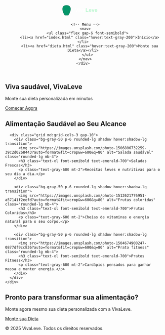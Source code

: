 <!DOCTYPE html>
<html lang="pt-BR">
<head>
  <meta charset="UTF-8">
  <meta name="viewport" content="width=device-width, initial-scale=1.0">
  <title>VivaLeve - Saúde e Bem-estar</title>
  <script src="https://cdn.tailwindcss.com"></script>
</head>
<body class="bg-gray-100 font-sans">

  <!-- Header fixo -->
  <header class="bg-emerald-600 text-white shadow-lg fixed w-full top-0 z-50">
    <div class="max-w-6xl mx-auto flex justify-between items-center px-6 py-4">
      <!-- Logotipo -->
      <a href="index.html" class="flex items-center">
        <svg id="logo-vivaleve" xmlns="http://www.w3.org/2000/svg" viewBox="0 0 300 80" width="160" height="50">
          <path d="M40 70 C20 40, 20 10, 50 10 C80 10, 80 40, 60 70 Z" 
                fill="#059669" stroke="#047857" stroke-width="2"/>
          <text x="100" y="50" font-family="Poppins, Arial, sans-serif" font-weight="bold" font-size="32" fill="#ffffff">
            Viva<tspan fill="#bbf7d0">Leve</tspan>
          </text>
        </svg>
      </a>

      <!-- Menu -->
      <nav>
        <ul class="flex gap-6 font-semibold">
          <li><a href="index.html" class="hover:text-gray-200">Início</a></li>
          <li><a href="dieta.html" class="hover:text-gray-200">Monte sua Dieta</a></li>
        </ul>
      </nav>
    </div>
  </header>

  <!-- Espaço para não sobrepor -->
  <div class="h-24"></div>

  <!-- Hero Section -->
  <section class="relative bg-cover bg-center h-[80vh]" style="background-image: url('https://images.unsplash.com/photo-1510626176961-4b57d4fbad03?auto=format&fit=crop&w=1400&q=80');">
    <div class="absolute inset-0 bg-emerald-900 bg-opacity-60 flex items-center justify-center text-center px-6">
      <div>
        <h1 class="text-4xl md:text-6xl font-bold text-white">Viva saudável, VivaLeve</h1>
        <p class="mt-4 text-xl text-emerald-100">Monte sua dieta personalizada em minutos</p>
        <a href="dieta.html" class="mt-6 inline-block bg-white text-emerald-600 px-8 py-3 rounded-lg font-bold shadow-lg hover:bg-gray-100">
          Começar Agora
        </a>
      </div>
    </div>
  </section>

  <!-- Seção de Destaques -->
  <section class="py-20 bg-white">
    <div class="max-w-6xl mx-auto px-6 text-center">
      <h2 class="text-3xl font-bold text-gray-800 mb-12">Alimentação Saudável ao Seu Alcance</h2>

      <div class="grid md:grid-cols-3 gap-10">
        <div class="bg-gray-50 p-6 rounded-lg shadow hover:shadow-lg transition">
          <img src="https://images.unsplash.com/photo-1506806732259-39c2d0268443?auto=format&fit=crop&w=600&q=80" alt="Salada saudável" class="rounded-lg mb-4">
          <h3 class="text-xl font-semibold text-emerald-700">Saladas Frescas</h3>
          <p class="text-gray-600 mt-2">Receitas leves e nutritivas para o seu dia a dia.</p>
        </div>

        <div class="bg-gray-50 p-6 rounded-lg shadow hover:shadow-lg transition">
          <img src="https://images.unsplash.com/photo-1512621776951-a57141f2eefd?auto=format&fit=crop&w=600&q=80" alt="Frutas coloridas" class="rounded-lg mb-4">
          <h3 class="text-xl font-semibold text-emerald-700">Frutas Coloridas</h3>
          <p class="text-gray-600 mt-2">Cheias de vitaminas e energia natural para o seu corpo.</p>
        </div>

        <div class="bg-gray-50 p-6 rounded-lg shadow hover:shadow-lg transition">
          <img src="https://images.unsplash.com/photo-1504674900247-0877df9cc836?auto=format&fit=crop&w=600&q=80" alt="Prato fitness" class="rounded-lg mb-4">
          <h3 class="text-xl font-semibold text-emerald-700">Pratos Fitness</h3>
          <p class="text-gray-600 mt-2">Cardápios pensados para ganhar massa e manter energia.</p>
        </div>
      </div>
    </div>
  </section>

  <!-- Call to Action -->
  <section class="py-20 bg-emerald-600 text-white text-center">
    <h2 class="text-3xl font-bold">Pronto para transformar sua alimentação?</h2>
    <p class="mt-4 text-lg">Monte agora mesmo sua dieta personalizada com a VivaLeve.</p>
    <a href="dieta.html" class="mt-6 inline-block bg-white text-emerald-600 px-8 py-3 rounded-lg font-bold shadow-lg hover:bg-gray-100">
      Monte sua Dieta
    </a>
  </section>

  <!-- Footer -->
  <footer class="bg-emerald-700 text-white py-6 text-center">
    <p>© 2025 VivaLeve. Todos os direitos reservados.</p>
  </footer>

</body>
</html>

